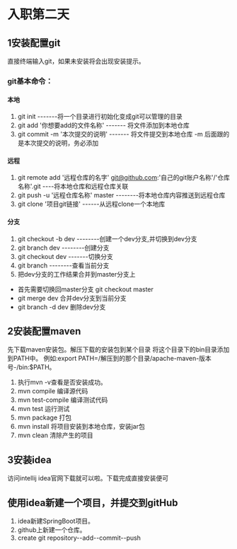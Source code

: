 # 入职第二天
## 1安装配置git
直接终端输入git，如果未安装将会出现安装提示。
### git基本命令：
#### 本地
1. git init   -------将一个目录进行初始化变成git可以管理的目录
2. git add '你想要add的文件名称' ------- 将文件添加到本地仓库
3. git commit -m '本次提交的说明' -------  将文件提交到本地仓库 -m 后面跟的是本次提交的说明，务必添加
#### 远程
1. git remote add '远程仓库的名字' git@github.com:'自己的git账户名称'/'仓库名称'.git ----将本地仓库和远程仓库关联
2. git push -u '远程仓库名称' master --------将本地仓库内容推送到远程仓库
3. git clone '项目git链接' ------从远程clone一个本地库
#### 分支
1. git checkout -b dev --------创建一个dev分支,并切换到dev分支
2. git branch dev --------创建分支
3. git checkout dev -------切换分支
4. git branch --------查看当前分支
5. 把dev分支的工作结果合并到master分支上 
* 首先需要切换回master分支  git checkout master
* git merge dev 合并dev分支到当前分支
* git branch -d dev 删除dev分支   
## 2安装配置maven
先下载maven安装包。解压下载的安装包到某个目录
将这个目录下的bin目录添加到PATH中。
例如:export PATH=/解压到的那个目录/apache-maven-版本号-/bin:$PATH。
1. 执行mvn -v查看是否安装成功。
2. mvn compile 编译源代码
3. mvn test-compile 编译测试代码
4. mvn test 运行测试
5. mvn package 打包
6. mvn install 将项目安装到本地仓库，安装jar包
7. mvn clean 清除产生的项目
## 3安装idea
访问intellij idea官网下载就可以啦。下载完成直接安装便可
## 使用idea新建一个项目，并提交到gitHub
1. idea新建SpringBoot项目。
2. github上新建一个仓库。
3. create git repository--add--commit--push



